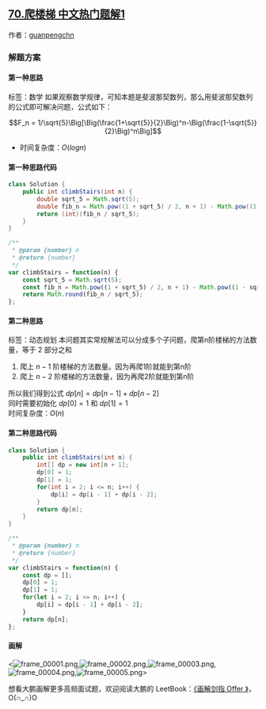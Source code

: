 ## [70.爬楼梯 中文热门题解1](https://leetcode.cn/problems/climbing-stairs/solutions/100000/hua-jie-suan-fa-70-pa-lou-ti-by-guanpengchn)

作者：[guanpengchn](https://leetcode.cn/u/guanpengchn)

### 解题方案

#### 第一种思路

标签：数学
如果观察数学规律，可知本题是斐波那契数列，那么用斐波那契数列的公式即可解决问题，公式如下：

$$F_n = 1/\sqrt{5}\Big[\Big(\frac{1+\sqrt{5}}{2}\Big)^n-\Big(\frac{1-\sqrt{5}}{2}\Big)^n\Big]$$

- 时间复杂度：$O(logn)$

#### 第一种思路代码

```Java []
class Solution {
    public int climbStairs(int n) {
        double sqrt_5 = Math.sqrt(5);
        double fib_n = Math.pow((1 + sqrt_5) / 2, n + 1) - Math.pow((1 - sqrt_5) / 2,n + 1);
        return (int)(fib_n / sqrt_5);
    }
}
```
```JavaScript []
/**
 * @param {number} n
 * @return {number}
 */
var climbStairs = function(n) {
    const sqrt_5 = Math.sqrt(5);
    const fib_n = Math.pow((1 + sqrt_5) / 2, n + 1) - Math.pow((1 - sqrt_5) / 2,n + 1);
    return Math.round(fib_n / sqrt_5);
};
```

#### 第二种思路

标签：动态规划
本问题其实常规解法可以分成多个子问题，爬第n阶楼梯的方法数量，等于 2 部分之和

1. 爬上 $n-1$ 阶楼梯的方法数量。因为再爬1阶就能到第n阶
2. 爬上 $n-2$ 阶楼梯的方法数量，因为再爬2阶就能到第n阶

所以我们得到公式 $dp[n] = dp[n-1] + dp[n-2]$  
同时需要初始化 $dp[0]=1$ 和 $dp[1]=1$  
时间复杂度：$O(n)$  

#### 第二种思路代码

```Java []
class Solution {
    public int climbStairs(int n) {
        int[] dp = new int[n + 1];
        dp[0] = 1;
        dp[1] = 1;
        for(int i = 2; i <= n; i++) {
            dp[i] = dp[i - 1] + dp[i - 2];
        }
        return dp[n];
    }
}
```
```JavaScript []
/**
 * @param {number} n
 * @return {number}
 */
var climbStairs = function(n) {
    const dp = [];
    dp[0] = 1;
    dp[1] = 1;
    for(let i = 2; i <= n; i++) {
        dp[i] = dp[i - 1] + dp[i - 2];
    }
    return dp[n];
};
```

#### 画解

<![frame_00001.png](https://pic.leetcode-cn.com/16bd1ad36b835f52348dee6f1aa657fad5606c6f1a932a578f6f2b6e62cde525-frame_00001.png),![frame_00002.png](https://pic.leetcode-cn.com/afc14910a78f4b01067149f3207e832971fb62fc4a792909a554bb3464a58e1f-frame_00002.png),![frame_00003.png](https://pic.leetcode-cn.com/4b75ec8caa354755fb2381b92f5a0b573d9006a8fe3a867195043c1a060adcf6-frame_00003.png),![frame_00004.png](https://pic.leetcode-cn.com/b0669930d37d53193ba94944f12e315e1bad56c3747952b9ad19d0b975802b54-frame_00004.png),![frame_00005.png](https://pic.leetcode-cn.com/7b5041443933acd76d3ab7cb108577c6161972f7fc06a86eac24b05e7e4f88ac-frame_00005.png)>

想看大鹏画解更多高频面试题，欢迎阅读大鹏的 LeetBook：[《画解剑指 Offer 》](https://leetcode-cn.com/leetbook/detail/illustrate-lcof/)，O(∩_∩)O